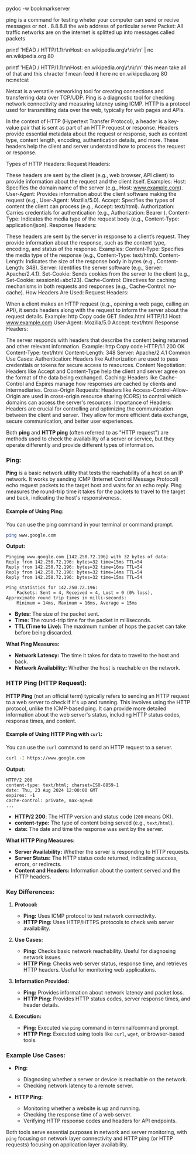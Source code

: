 pydoc -w bookmarkserver



ping is a command for testing wheter your computer can send or recive messages or not .
8.8.8.8 the web address of particular server
Packet:
All traffic networks are on the internet is splitted up into messages called packets 


printf 'HEAD / HTTP/1.1\r\nHost: en.wikipedia.org\r\n\r\n' | nc en.wikipedia.org 80

printf 'HEAD / HTTP/1.1\r\nHost: en.wikipedia.org\r\n\r\n' 
this mean  take all of that and this chracter ! mean feed it here
nc en.wikipedia.org 80 
nc:netcat


Netcat is a versatile networking tool for creating connections and transferring data over TCP/UDP.
Ping is a diagnostic tool for checking network connectivity and measuring latency using ICMP.
HTTP is a protocol used for transmitting data over the web, typically for web pages and APIs.





In the context of HTTP (Hypertext Transfer Protocol), a header is a key-value pair that is sent as part of an HTTP request or response. Headers provide essential metadata about the request or response, such as content type, content length, encoding, authentication details, and more. These headers help the client and server understand how to process the request or response.

Types of HTTP Headers:
Request Headers:

These headers are sent by the client (e.g., web browser, API client) to provide information about the request and the client itself.
Examples:
Host: Specifies the domain name of the server (e.g., Host: www.example.com).
User-Agent: Provides information about the client software making the request (e.g., User-Agent: Mozilla/5.0).
Accept: Specifies the types of content the client can process (e.g., Accept: text/html).
Authorization: Carries credentials for authentication (e.g., Authorization: Bearer <token>).
Content-Type: Indicates the media type of the request body (e.g., Content-Type: application/json).
Response Headers:

These headers are sent by the server in response to a client’s request. They provide information about the response, such as the content type, encoding, and status of the response.
Examples:
Content-Type: Specifies the media type of the response (e.g., Content-Type: text/html).
Content-Length: Indicates the size of the response body in bytes (e.g., Content-Length: 348).
Server: Identifies the server software (e.g., Server: Apache/2.4.1).
Set-Cookie: Sends cookies from the server to the client (e.g., Set-Cookie: sessionId=abc123).
Cache-Control: Directives for caching mechanisms in both requests and responses (e.g., Cache-Control: no-cache).
How Headers Are Used:
Request Headers:

When a client makes an HTTP request (e.g., opening a web page, calling an API), it sends headers along with the request to inform the server about the request details.
Example:
http
Copy code
GET /index.html HTTP/1.1
Host: www.example.com
User-Agent: Mozilla/5.0
Accept: text/html
Response Headers:

The server responds with headers that describe the content being returned and other relevant information.
Example:
http
Copy code
HTTP/1.1 200 OK
Content-Type: text/html
Content-Length: 348
Server: Apache/2.4.1
Common Use Cases:
Authentication: Headers like Authorization are used to pass credentials or tokens for secure access to resources.
Content Negotiation: Headers like Accept and Content-Type help the client and server agree on the format of the data being exchanged.
Caching: Headers like Cache-Control and Expires manage how responses are cached by clients and intermediaries.
Cross-Origin Requests: Headers like Access-Control-Allow-Origin are used in cross-origin resource sharing (CORS) to control which domains can access the server's resources.
Importance of Headers:
Headers are crucial for controlling and optimizing the communication between the client and server. They allow for more efficient data exchange, secure communication, and better user experiences.





Both **ping** and **HTTP ping** (often referred to as "HTTP request") are methods used to check the availability of a server or service, but they operate differently and provide different types of information.

### **Ping:**

**Ping** is a basic network utility that tests the reachability of a host on an IP network. It works by sending ICMP (Internet Control Message Protocol) echo request packets to the target host and waits for an echo reply. Ping measures the round-trip time it takes for the packets to travel to the target and back, indicating the host's responsiveness.

#### **Example of Using Ping:**

You can use the ping command in your terminal or command prompt.

```bash
ping www.google.com
```

**Output:**

```
Pinging www.google.com [142.250.72.196] with 32 bytes of data:
Reply from 142.250.72.196: bytes=32 time=15ms TTL=54
Reply from 142.250.72.196: bytes=32 time=16ms TTL=54
Reply from 142.250.72.196: bytes=32 time=14ms TTL=54
Reply from 142.250.72.196: bytes=32 time=15ms TTL=54

Ping statistics for 142.250.72.196:
    Packets: Sent = 4, Received = 4, Lost = 0 (0% loss),
Approximate round trip times in milli-seconds:
    Minimum = 14ms, Maximum = 16ms, Average = 15ms
```

- **Bytes:** The size of the packet sent.
- **Time:** The round-trip time for the packet in milliseconds.
- **TTL (Time to Live):** The maximum number of hops the packet can take before being discarded.

**What Ping Measures:**
- **Network Latency:** The time it takes for data to travel to the host and back.
- **Network Availability:** Whether the host is reachable on the network.

### **HTTP Ping (HTTP Request):**

**HTTP Ping** (not an official term) typically refers to sending an HTTP request to a web server to check if it's up and running. This involves using the HTTP protocol, unlike the ICMP-based ping. It can provide more detailed information about the web server's status, including HTTP status codes, response times, and content.

#### **Example of Using HTTP Ping with `curl`:**

You can use the `curl` command to send an HTTP request to a server.

```bash
curl -I https://www.google.com
```

**Output:**

```
HTTP/2 200 
content-type: text/html; charset=ISO-8859-1
date: Thu, 23 Aug 2024 12:00:00 GMT
expires: -1
cache-control: private, max-age=0
...
```

- **HTTP/2 200**: The HTTP version and status code (`200` means OK).
- **content-type:** The type of content being served (e.g., `text/html`).
- **date:** The date and time the response was sent by the server.

**What HTTP Ping Measures:**
- **Server Availability:** Whether the server is responding to HTTP requests.
- **Server Status:** The HTTP status code returned, indicating success, errors, or redirects.
- **Content and Headers:** Information about the content served and the HTTP headers.

### **Key Differences:**

1. **Protocol:**
   - **Ping:** Uses ICMP protocol to test network connectivity.
   - **HTTP Ping:** Uses HTTP/HTTPS protocols to check web server availability.

2. **Use Cases:**
   - **Ping:** Checks basic network reachability. Useful for diagnosing network issues.
   - **HTTP Ping:** Checks web server status, response time, and retrieves HTTP headers. Useful for monitoring web applications.

3. **Information Provided:**
   - **Ping:** Provides information about network latency and packet loss.
   - **HTTP Ping:** Provides HTTP status codes, server response times, and header details.

4. **Execution:**
   - **Ping:** Executed via `ping` command in terminal/command prompt.
   - **HTTP Ping:** Executed using tools like `curl`, `wget`, or browser-based tools.

### **Example Use Cases:**

- **Ping:** 
  - Diagnosing whether a server or device is reachable on the network.
  - Checking network latency to a remote server.
  
- **HTTP Ping:**
  - Monitoring whether a website is up and running.
  - Checking the response time of a web server.
  - Verifying HTTP response codes and headers for API endpoints.

Both tools serve essential purposes in network and server monitoring, with `ping` focusing on network layer connectivity and HTTP ping (or HTTP requests) focusing on application layer availability.




